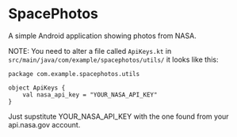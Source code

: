 # SpacePhotos
A simple Android application showing photos from NASA.


NOTE: You need to alter a file called `ApiKeys.kt` in `src/main/java/com/example/spacephotos/utils/` it looks like this:

```
package com.example.spacephotos.utils

object ApiKeys {
    val nasa_api_key = "YOUR_NASA_API_KEY"
}
```

Just supstitute YOUR_NASA_API_KEY with the one found from your api.nasa.gov account.
